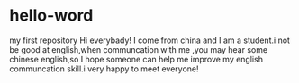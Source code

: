 # hello-word
my first repository
Hi everybady!
I come from china and I am a student.i not be good at english,when communcation with me ,you may hear some chinese english,so I hope someone can help me improve my english communcation skill.i very happy to meet everyone!
